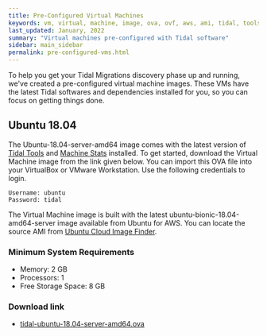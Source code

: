```yaml
---
title: Pre-Configured Virtual Machines
keywords: vm, virtual, machine, image, ova, ovf, aws, ami, tidal, tools
last_updated: January, 2022
summary: "Virtual machines pre-configured with Tidal software"
sidebar: main_sidebar
permalink: pre-configured-vms.html
---
```


To help you get your Tidal Migrations discovery phase up and running, we've created a pre-configured virtual machine images. These VMs have the latest Tidal softwares and dependencies installed for you, so you can focus on getting things done.

## Ubuntu 18.04

The Ubuntu-18.04-server-amd64 image comes with the latest version of [Tidal Tools](https://tidalmigrations.com/tidal-tools/) and [Machine Stats](https://pypi.org/project/machine-stats/) installed. To get started, download the Virtual Machine image from the link given below. You can import this OVA file into your VirtualBox or VMware Workstation. Use the following credentials to login.

```
Username: ubuntu
Password: tidal
```

The Virtual Machine image is built with the latest ubuntu-bionic-18.04-amd64-server image available from Ubuntu for AWS. You can locate the source AMI from [Ubuntu Cloud Image Finder](https://cloud-images.ubuntu.com/locator/).

### Minimum System Requirements

- Memory: 2 GB
- Processors: 1
- Free Storage Space: 8 GB

### Download link

- [tidal-ubuntu-18.04-server-amd64.ova](https://d2ny8m13pxxvfx.cloudfront.net/tidal-ubuntu-18.04-server-amd64.ova)
